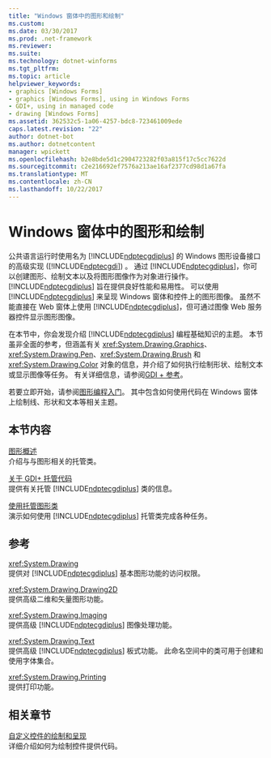 ```yaml
---
title: "Windows 窗体中的图形和绘制"
ms.custom: 
ms.date: 03/30/2017
ms.prod: .net-framework
ms.reviewer: 
ms.suite: 
ms.technology: dotnet-winforms
ms.tgt_pltfrm: 
ms.topic: article
helpviewer_keywords:
- graphics [Windows Forms]
- graphics [Windows Forms], using in Windows Forms
- GDI+, using in managed code
- drawing [Windows Forms]
ms.assetid: 362532c5-1a06-4257-bdc8-723461009ede
caps.latest.revision: "22"
author: dotnet-bot
ms.author: dotnetcontent
manager: wpickett
ms.openlocfilehash: b2e8bde5d1c2904723282f03a815f17c5cc7622d
ms.sourcegitcommit: c2e216692ef7576a213ae16af2377cd98d1a67fa
ms.translationtype: MT
ms.contentlocale: zh-CN
ms.lasthandoff: 10/22/2017
---
```

# <a name="graphics-and-drawing-in-windows-forms"></a>Windows 窗体中的图形和绘制
公共语言运行时使用名为 [!INCLUDE[ndptecgdiplus](../../../../includes/ndptecgdiplus-md.md)] 的 Windows 图形设备接口的高级实现 ([!INCLUDE[ndptecgdi](../../../../includes/ndptecgdi-md.md)]) 。 通过 [!INCLUDE[ndptecgdiplus](../../../../includes/ndptecgdiplus-md.md)]，你可以创建图形、绘制文本以及将图形图像作为对象进行操作。 [!INCLUDE[ndptecgdiplus](../../../../includes/ndptecgdiplus-md.md)] 旨在提供良好性能和易用性。 可以使用 [!INCLUDE[ndptecgdiplus](../../../../includes/ndptecgdiplus-md.md)] 来呈现 Windows 窗体和控件上的图形图像。 虽然不能直接在 Web 窗体上使用 [!INCLUDE[ndptecgdiplus](../../../../includes/ndptecgdiplus-md.md)]，但可通过图像 Web 服务器控件显示图形图像。  
  
 在本节中，你会发现介绍 [!INCLUDE[ndptecgdiplus](../../../../includes/ndptecgdiplus-md.md)] 编程基础知识的主题。 本节虽非全面的参考，但涵盖有关 <xref:System.Drawing.Graphics>、<xref:System.Drawing.Pen>、<xref:System.Drawing.Brush> 和 <xref:System.Drawing.Color> 对象的信息，并介绍了如何执行绘制形状、绘制文本或显示图像等任务。 有关详细信息，请参阅[GDI + 参考](https://msdn.microsoft.com/library/vs/alm/ms533799.aspx)。  
  
 若要立即开始，请参阅[图形编程入门](../../../../docs/framework/winforms/advanced/getting-started-with-graphics-programming.md)。 其中包含如何使用代码在 Windows 窗体上绘制线、形状和文本等相关主题。  
  
## <a name="in-this-section"></a>本节内容  
 [图形概述](../../../../docs/framework/winforms/advanced/graphics-overview-windows-forms.md)  
 介绍与与图形相关的托管类。  
  
 [关于 GDI+ 托管代码](../../../../docs/framework/winforms/advanced/about-gdi-managed-code.md)  
 提供有关托管 [!INCLUDE[ndptecgdiplus](../../../../includes/ndptecgdiplus-md.md)] 类的信息。  
  
 [使用托管图形类](../../../../docs/framework/winforms/advanced/using-managed-graphics-classes.md)  
 演示如何使用 [!INCLUDE[ndptecgdiplus](../../../../includes/ndptecgdiplus-md.md)] 托管类完成各种任务。  
  
## <a name="reference"></a>参考  
 <xref:System.Drawing>  
 提供对 [!INCLUDE[ndptecgdiplus](../../../../includes/ndptecgdiplus-md.md)] 基本图形功能的访问权限。  
  
 <xref:System.Drawing.Drawing2D>  
 提供高级二维和矢量图形功能。  
  
 <xref:System.Drawing.Imaging>  
 提供高级 [!INCLUDE[ndptecgdiplus](../../../../includes/ndptecgdiplus-md.md)] 图像处理功能。  
  
 <xref:System.Drawing.Text>  
 提供高级 [!INCLUDE[ndptecgdiplus](../../../../includes/ndptecgdiplus-md.md)] 板式功能。 此命名空间中的类可用于创建和使用字体集合。  
  
 <xref:System.Drawing.Printing>  
 提供打印功能。  
  
## <a name="related-sections"></a>相关章节  
 [自定义控件的绘制和呈现](../../../../docs/framework/winforms/controls/custom-control-painting-and-rendering.md)  
 详细介绍如何为绘制控件提供代码。
